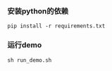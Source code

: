 ### 安装python的依赖
```shell
pip install -r requirements.txt
```


### 运行demo
```shell
sh run_demo.sh
```